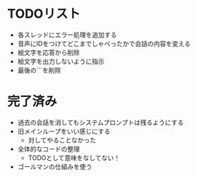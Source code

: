 # TODOリスト
- 各スレッドにエラー処理を追加する
- 音声にIDをつけてどこまでしゃべったかで会話の内容を変える
- 絵文字を応答から削除
- 絵文字を出力しないように指示
- 最後の```を削除

# 完了済み
- 過去の会話を消してもシステムプロンプトは残るようにする
- 旧メインループをいい感じにする
  - 対してやることなかった
- 全体的なコードの整理
  - TODOとして意味をなしてない！
- ゴールマンの仕組みを使う
